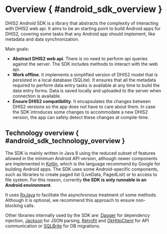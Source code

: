 # Overview { #android_sdk_overview }

DHIS2 Android SDK is a library that abstracts the complexity of interacting with DHIS2 web api. It aims to be an starting point to build Android apps for DHIS2, covering some tasks that any Android app should implement, like metadata and data synchronization.

Main goals:

- **Abstract DHIS2 web api**. There is no need to perform api queries against the server. The SDK includes methods to interact with the web api.
- **Work offline**. It implements a simplified version of DHIS2 model that is persisted in a local database (SQLite). It ensures that all the metadata required to perform data entry tasks is available at any time to build the data entry forms. Data is saved locally and uploaded to the server when connection is available.
- **Ensure DHIS2 compatibility**. It encapsulates the changes between DHIS2 versions so the app does not have to care about them. In case the SDK introduces some changes to accommodate a new DHIS2 version, the app can safely detect these changes at compile-time.

## Technology overview { #android_sdk_technology_overview }

The SDK is mainly written in Java 8 using the reduced subset of features allowed in the minimum Android API version, although newer components are implemented in [Kotlin](https://kotlinlang.org/), which is the language recommend by Google for building Android apps. The SDK uses some Android-specific components, such as libraries to create paged list (LiveData, PagedList) or to access to file system. For this reason, currently **the SDK is only runnable in an Android environment**.

It uses [RxJava](https://github.com/ReactiveX/RxJava) to facilitate the asynchronous treatment of some methods. Although it is optional, we recommend this approach to ensure non-blocking calls.

Other libraries internally used by the SDK are: [Dagger](https://github.com/google/dagger) for dependency injection, [Jackson](https://github.com/FasterXML/jackson) for JSON parsing, [Retrofit](https://square.github.io/retrofit/) and [OkHttpClient](https://square.github.io/okhttp/) for API communication or [SQLBrite](https://github.com/square/sqlbrite) for DB migrations.
